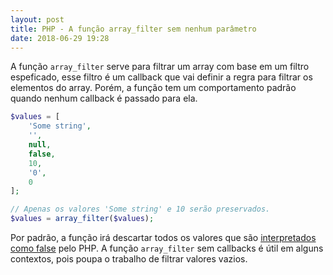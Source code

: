 ```yaml
---
layout: post
title: PHP - A função array_filter sem nenhum parâmetro
date: 2018-06-29 19:28
---
```


A função ```array_filter``` serve para filtrar um array com base em um filtro espeficado, esse filtro é um callback que vai definir a regra para filtrar os elementos do array. Porém, a função tem um comportamento padrão quando nenhum callback é passado para ela.

```php
$values = [
    'Some string',
    '',
    null,
    false,
    10,
    '0',
    0
];

// Apenas os valores 'Some string' e 10 serão preservados.
$values = array_filter($values);
```

Por padrão, a função irá descartar todos os valores que são [interpretados como false](http://php.net/manual/pt_BR/types.comparisons.php) pelo PHP. A função ```array_filter``` sem callbacks é útil em alguns contextos, pois poupa o trabalho de filtrar valores vazios.
